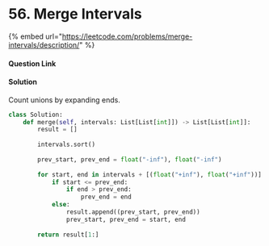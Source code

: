 # 56. Merge Intervals

{% embed url="https://leetcode.com/problems/merge-intervals/description/" %}

#### Question Link

#### Solution

Count unions by expanding ends.

```python
class Solution:
    def merge(self, intervals: List[List[int]]) -> List[List[int]]:
        result = []
        
        intervals.sort()
        
        prev_start, prev_end = float("-inf"), float("-inf")
        
        for start, end in intervals + [(float("+inf"), float("+inf"))]:
            if start <= prev_end:
                if end > prev_end:
                    prev_end = end
            else:
                result.append((prev_start, prev_end))
                prev_start, prev_end = start, end
        
        return result[1:]
```
